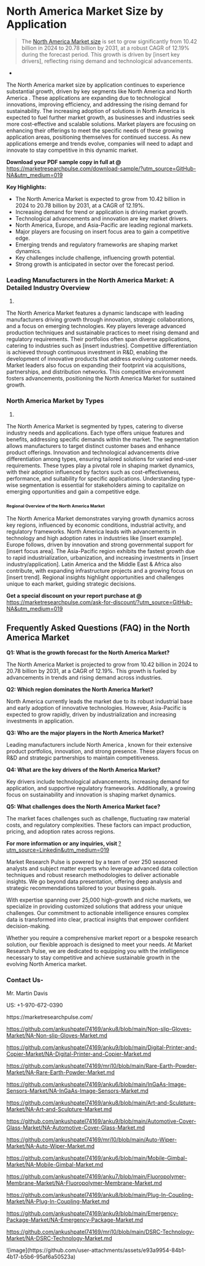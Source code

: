 <h1>North America  Market&nbsp;Size by Application</h1><blockquote><p>The <a href="https://marketresearchpulse.com/download-sample/?utm_source=GitHub-NA&amp;utm_medium=019">North America  Market size</a> is set to grow significantly from 10.42 billion in 2024 to 20.78 billion by 2031, at a robust CAGR of 12.19% during the forecast period. This growth is driven by [insert key drivers], reflecting rising demand and technological advancements.</p></blockquote><ul><li></li></ul><p>The North America  market size by application continues to experience substantial growth, driven by key segments like North America  and North America . These applications are expanding due to technological innovations, improving efficiency, and addressing the rising demand for sustainability. The increasing adoption of solutions in North America  is expected to fuel further market growth, as businesses and industries seek more cost-effective and scalable solutions. Market players are focusing on enhancing their offerings to meet the specific needs of these growing application areas, positioning themselves for continued success. As new applications emerge and trends evolve, companies will need to adapt and innovate to stay competitive in this dynamic market.</p><p><strong>Download your PDF sample copy in full at @ </strong><a href="https://marketresearchpulse.com/download-sample/?utm_source=GitHub-NA&amp;utm_medium=019">https://marketresearchpulse.com/download-sample/?utm_source=GitHub-NA&amp;utm_medium=019</a></p><p><strong>Key Highlights: </strong></p><ul><li>The North America  Market is expected to grow from 10.42 billion in 2024 to 20.78 billion by 2031, at a CAGR of 12.19%.</li><li>Increasing demand for trend or application is driving market growth.</li><li>Technological advancements and innovation are key market drivers.</li><li>North America, Europe, and Asia-Pacific are leading regional markets.</li><li>Major players are focusing on insert focus area to gain a competitive edge.</li><li>Emerging trends and regulatory frameworks are shaping market dynamics.</li><li>Key challenges include challenge, influencing growth potential.</li><li>Strong growth is anticipated in sector over the forecast period.</li></ul><h3>Leading Manufacturers in the North America  Market: A Detailed Industry Overview</h3><ol><li></li></ol><div class="flex max-w-full flex-col flex-grow"><div class="min-h-8 text-message flex w-full flex-col items-end gap-2 whitespace-normal break-words [.text-message+&amp;]:mt-5" dir="auto" data-message-author-role="assistant" data-message-id="fd8432e4-4910-450d-b182-61b7bfb0a01f" data-message-model-slug="gpt-4o"><div class="flex w-full flex-col gap-1 empty:hidden first:pt-[3px]"><div class="markdown prose w-full break-words dark:prose-invert light"><p>The North America  Market features a dynamic landscape with leading manufacturers driving growth through innovation, strategic collaborations, and a focus on emerging technologies. Key players leverage advanced production techniques and sustainable practices to meet rising demand and regulatory requirements. Their portfolios often span diverse applications, catering to industries such as [insert industries]. Competitive differentiation is achieved through continuous investment in R&amp;D, enabling the development of innovative products that address evolving customer needs. Market leaders also focus on expanding their footprint via acquisitions, partnerships, and distribution networks. This competitive environment fosters advancements, positioning the North America  Market for sustained growth.</p></div></div></div></div><h3>North America  Market by Types</h3><ol><li></li></ol><div class="flex max-w-full flex-col flex-grow"><div class="min-h-8 text-message flex w-full flex-col items-end gap-2 whitespace-normal break-words [.text-message+&amp;]:mt-5" dir="auto" data-message-author-role="assistant" data-message-id="084470be-0bb7-4664-bddf-5156b4f41249" data-message-model-slug="gpt-4o-mini"><div class="flex w-full flex-col gap-1 empty:hidden first:pt-[3px]"><div class="markdown prose w-full break-words dark:prose-invert light"><p>The North America  Market is segmented by types, catering to diverse industry needs and applications. Each type offers unique features and benefits, addressing specific demands within the market. The segmentation allows manufacturers to target distinct customer bases and enhance product offerings. Innovation and technological advancements drive differentiation among types, ensuring tailored solutions for varied end-user requirements. These types play a pivotal role in shaping market dynamics, with their adoption influenced by factors such as cost-effectiveness, performance, and suitability for specific applications. Understanding type-wise segmentation is essential for stakeholders aiming to capitalize on emerging opportunities and gain a competitive edge.</p></div></div></div></div><h3><span style="font-size: 11px;">Regional Overview of the North America  Market</span></h3><div class="flex max-w-full flex-col flex-grow"><div class="min-h-8 text-message flex w-full flex-col items-end gap-2 whitespace-normal break-words [.text-message+&amp;]:mt-5" dir="auto" data-message-author-role="assistant" data-message-id="e9038762-ce64-4e30-91c9-9bd413514231" data-message-model-slug="gpt-4o-mini"><div class="flex w-full flex-col gap-1 empty:hidden first:pt-[3px]"><div class="markdown prose w-full break-words dark:prose-invert light"><p>The North America  Market demonstrates varying growth dynamics across key regions, influenced by economic conditions, industrial activity, and regulatory frameworks. North America leads with advancements in technology and high adoption rates in industries like [insert example]. Europe follows, driven by innovation and strong governmental support for [insert focus area]. The Asia-Pacific region exhibits the fastest growth due to rapid industrialization, urbanization, and increasing investments in [insert industry/application]. Latin America and the Middle East &amp; Africa also contribute, with expanding infrastructure projects and a growing focus on [insert trend]. Regional insights highlight opportunities and challenges unique to each market, guiding strategic decisions.</p></div></div></div></div><p><strong>Get a special discount on your report purchase at @ </strong><a href="https://marketresearchpulse.com/ask-for-discount/?utm_source=GitHub-NA&amp;utm_medium=019">https://marketresearchpulse.com/ask-for-discount/?utm_source=GitHub-NA&amp;utm_medium=019</a></p><h2>Frequently Asked Questions (FAQ) in the North America  Market</h2><p><strong>Q1: What is the growth forecast for the North America  Market?</strong></p><p>The North America  Market is projected to grow from 10.42 billion in 2024 to 20.78 billion by 2031, at a CAGR of 12.19%. This growth is fueled by advancements in trends and rising demand across industries.</p><p><strong>Q2: Which region dominates the North America  Market?</strong></p><p>North America currently leads the market due to its robust industrial base and early adoption of innovative technologies. However, Asia-Pacific is expected to grow rapidly, driven by industrialization and increasing investments in application.</p><p><strong>Q3: Who are the major players in the North America  Market?</strong></p><p>Leading manufacturers include North America , known for their extensive product portfolios, innovation, and strong presence. These players focus on R&amp;D and strategic partnerships to maintain competitiveness.</p><p><strong>Q4: What are the key drivers of the North America  Market?</strong></p><p>Key drivers include technological advancements, increasing demand for application, and supportive regulatory frameworks. Additionally, a growing focus on sustainability and innovation is shaping market dynamics.</p><p><strong>Q5: What challenges does the North America  Market face?</strong></p><p>The market faces challenges such as challenge, fluctuating raw material costs, and regulatory complexities. These factors can impact production, pricing, and adoption rates across regions.</p><p><strong>For more information or any inquiries, visit&nbsp;</strong><a href="?utm_source=Linkedin&utm_medium=019">?utm_source=Linkedin&utm_medium=019</a></p><p>Market Research Pulse is powered by a team of over 250 seasoned analysts and subject matter experts who leverage advanced data collection techniques and robust research methodologies to deliver actionable insights. We go beyond data presentation, offering deep analysis and strategic recommendations tailored to your business goals.</p><p>With expertise spanning over 25,000 high-growth and niche markets, we specialize in providing customized solutions that address your unique challenges. Our commitment to actionable intelligence ensures complex data is transformed into clear, practical insights that empower confident decision-making.</p><p>Whether you require a comprehensive market report or a bespoke research solution, our flexible approach is designed to meet your needs. At Market Research Pulse, we are dedicated to equipping you with the intelligence necessary to stay competitive and achieve sustainable growth in the evolving North America  market.</p><h3><strong>Contact Us-</strong></h3><p>Mr. Martin Davis</p><p>US: +1-970-672-0390</p><p>https://marketresearchpulse.com/</p><p><a href="https://github.com/ankushpatel74169/anku8/blob/main/Non-slip-Gloves-Market/NA-Non-slip-Gloves-Market.md">https://github.com/ankushpatel74169/anku8/blob/main/Non-slip-Gloves-Market/NA-Non-slip-Gloves-Market.md</a></p><p><a href="https://github.com/ankushpatel74169/anku9/blob/main/Digital-Printer-and-Copier-Market/NA-Digital-Printer-and-Copier-Market.md">https://github.com/ankushpatel74169/anku9/blob/main/Digital-Printer-and-Copier-Market/NA-Digital-Printer-and-Copier-Market.md</a></p><p><a href="https://github.com/ankushpatel74169/mri10/blob/main/Rare-Earth-Powder-Market/NA-Rare-Earth-Powder-Market.md">https://github.com/ankushpatel74169/mri10/blob/main/Rare-Earth-Powder-Market/NA-Rare-Earth-Powder-Market.md</a></p><p><a href="https://github.com/ankushpatel74169/anku6/blob/main/InGaAs-Image-Sensors-Market/NA-InGaAs-Image-Sensors-Market.md">https://github.com/ankushpatel74169/anku6/blob/main/InGaAs-Image-Sensors-Market/NA-InGaAs-Image-Sensors-Market.md</a></p><p><a href="https://github.com/ankushpatel74169/anku8/blob/main/Art-and-Sculpture-Market/NA-Art-and-Sculpture-Market.md">https://github.com/ankushpatel74169/anku8/blob/main/Art-and-Sculpture-Market/NA-Art-and-Sculpture-Market.md</a></p><p><a href="https://github.com/ankushpatel74169/anku9/blob/main/Automotive-Cover-Glass-Market/NA-Automotive-Cover-Glass-Market.md">https://github.com/ankushpatel74169/anku9/blob/main/Automotive-Cover-Glass-Market/NA-Automotive-Cover-Glass-Market.md</a></p><p><a href="https://github.com/ankushpatel74169/mri10/blob/main/Auto-Wiper-Market/NA-Auto-Wiper-Market.md">https://github.com/ankushpatel74169/mri10/blob/main/Auto-Wiper-Market/NA-Auto-Wiper-Market.md</a></p><p><a href="https://github.com/ankushpatel74169/anku6/blob/main/Mobile-Gimbal-Market/NA-Mobile-Gimbal-Market.md">https://github.com/ankushpatel74169/anku6/blob/main/Mobile-Gimbal-Market/NA-Mobile-Gimbal-Market.md</a></p><p><a href="https://github.com/ankushpatel74169/anku7/blob/main/Fluoropolymer-Membrane-Market/NA-Fluoropolymer-Membrane-Market.md">https://github.com/ankushpatel74169/anku7/blob/main/Fluoropolymer-Membrane-Market/NA-Fluoropolymer-Membrane-Market.md</a></p><p><a href="https://github.com/ankushpatel74169/anku8/blob/main/Plug-In-Coupling-Market/NA-Plug-In-Coupling-Market.md">https://github.com/ankushpatel74169/anku8/blob/main/Plug-In-Coupling-Market/NA-Plug-In-Coupling-Market.md</a></p><p><a href="https://github.com/ankushpatel74169/anku9/blob/main/Emergency-Package-Market/NA-Emergency-Package-Market.md">https://github.com/ankushpatel74169/anku9/blob/main/Emergency-Package-Market/NA-Emergency-Package-Market.md</a></p><p><a href="https://github.com/ankushpatel74169/mri10/blob/main/DSRC-Technology-Market/NA-DSRC-Technology-Market.md">https://github.com/ankushpatel74169/mri10/blob/main/DSRC-Technology-Market/NA-DSRC-Technology-Market.md</a></p>
![image](https://github.com/user-attachments/assets/e93a9954-84b1-4b17-b5b6-95af6a50523a)
